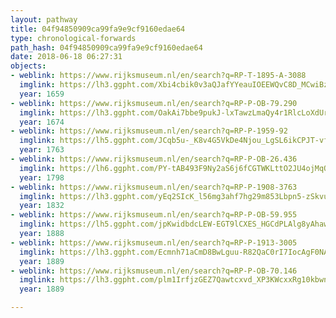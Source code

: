 ```yaml
---
layout: pathway
title: 04f94850909ca99fa9e9cf9160edae64
type: chronological-forwards
path_hash: 04f94850909ca99fa9e9cf9160edae64
date: 2018-06-18 06:27:31
objects:
- weblink: https://www.rijksmuseum.nl/en/search?q=RP-T-1895-A-3088
  imglink: https://lh3.ggpht.com/Xbi4cbik0v3aQJafYYeauIOEEWQvC8D_MCwiBzfwjd-m4WqEgTH9Mgjad_2NySOaRHRkhgc48xQHPl6x-fkfD5AQxw=s200
  year: 1659
- weblink: https://www.rijksmuseum.nl/en/search?q=RP-P-OB-79.290
  imglink: https://lh3.ggpht.com/OakAi7bbe9pukJ-lxTawzLmaQy4r1RlcLoXdUrI5P7nta1VoK77oDVj8huSLyAPQIVhYAdjFUkENUqswZHX2ytajJno=s200
  year: 1674
- weblink: https://www.rijksmuseum.nl/en/search?q=RP-P-1959-92
  imglink: https://lh5.ggpht.com/JCqb5u-_K8v4G5VkDe4Njou_LgSL6ikCPJT-vfmmKpo37KP1slmF4CwPavP4wgxxcKxzW6F76egYJuGCfPigEwElIA0=s200
  year: 1763
- weblink: https://www.rijksmuseum.nl/en/search?q=RP-P-OB-26.436
  imglink: https://lh6.ggpht.com/PY-tAB493F9Ny2aS6j6fCGTWKLttO2JU4ojMqQRstJ2BP0uYgFlUwlj-TcgFd82YRd-v9lY5uupHDqIxRqn0e65zSA=s200
  year: 1798
- weblink: https://www.rijksmuseum.nl/en/search?q=RP-P-1908-3763
  imglink: https://lh3.ggpht.com/yEq2SIcK_l56mg3ahf7hg29m853Lbpn5-zSkvup6Q_YRSwUm_nxyYFyWzoZ8i6wnZVsZKBwCqV3x74yKo14ixdezCog=s200
  year: 1832
- weblink: https://www.rijksmuseum.nl/en/search?q=RP-P-OB-59.955
  imglink: https://lh5.ggpht.com/jpKwidbdcLEW-EGT9lCXES_HGCdPLAlg8yAhawJXv_Mnoa6vAlxYxoswIk7SGgTyUIGOv5pLUpCHscca_UIW5Yyz5lA=s200
  year: 1888
- weblink: https://www.rijksmuseum.nl/en/search?q=RP-P-1913-3005
  imglink: https://lh3.ggpht.com/Ecmnh71aCmD8BwLguu-R82QaC0rI7IocAgF0NAI0lOa8YrViWjcHER9cA1N1jDWWl1RqBCEVErgWiW14OceD7JqfRA=s200
  year: 1889
- weblink: https://www.rijksmuseum.nl/en/search?q=RP-P-OB-70.146
  imglink: https://lh3.ggpht.com/plm1IrfjzGEZ7Qawtcxvd_XP3KWcxxRg10kbwnfsopZ8y9c0-0fxAKCQHNhLAO5S8G3XrEyeimuQUXBObNorrZiTaw=s200
  year: 1889

---
```

